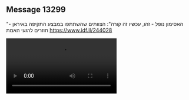 ## Message 13299

"האסימון נופל - זהו, עכשיו זה קורה":
הצוותים שהשתתפו במבצע התקיפה באיראן - חוזרים לרגעי האמת
https://www.idf.il/244028

![Video](https://data.iron-swords.co.il/2024/October/31/https://data.iron-swords.co.il/2024/October/31/13299/13299_media.mp4)
